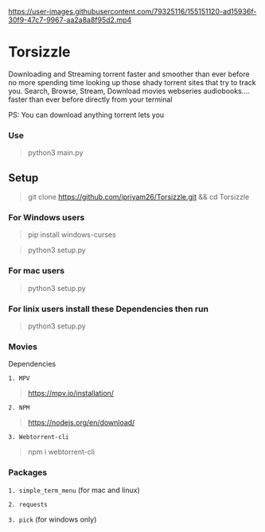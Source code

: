 

https://user-images.githubusercontent.com/79325116/155151120-ad15936f-30f9-47c7-9967-aa2a8a8f95d2.mp4

# Torsizzle
Downloading and Streaming torrent faster and smoother than ever before no more spending time looking up those shady torrent sites that try to track you. 
Search, Browse, Stream, Download movies webseries audiobooks.... faster than ever before directly from your terminal

PS: You can download anything torrent lets you

### Use
>python3 main.py

## Setup

> git clone https://github.com/ipriyam26/Torsizzle.git && cd Torsizzle

### For Windows users
>pip install windows-curses

>python3 setup.py


### For mac users
>python3 setup.py

### For linix users install these Dependencies then run
>python3 setup.py


### Movies
Dependencies

`1. MPV`
> https://mpv.io/installation/

`2. NPM`
> https://nodejs.org/en/download/

`3. Webtorrent-cli`
> npm i webtorrent-cli


### Packages
`1. simple_term_menu` (for mac and linux)

`2. requests` 

`3. pick` (for windows only)
